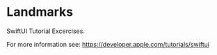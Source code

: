 # Landmarks

SwiftUI Tutorial Excercises.

For more information see: https://developer.apple.com/tutorials/swiftui
